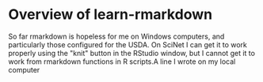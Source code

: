 # Overview of learn-rmarkdown

So far rmarkdown is hopeless for me on Windows computers, and particularly 
those configured for the USDA. On SciNet I can get it to work properly using 
the "knit" button in the RStudio window, but I cannot get it to  work from
rmarkdown functions in R scripts.A line I wrote on my local computer
